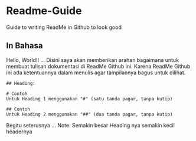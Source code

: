 # Readme-Guide
Guide to writing ReadMe in Github to look good

## In Bahasa
Hello, World!! ...
Disini saya akan memberikan arahan bagaimana untuk membuat tulisan dokumentasi di ReadMe Github ini. Karena ReadMe Github ini ada ketentuannya dalam menulis agar tampilannya bagus untuk dilihat.

```
## Heading:

# Contoh
Untuk Heading 1 menggunakan "#" (satu tanda pagar, tanpa kutip)

## Contoh
Untuk Heading 2 menggunakan "##" (dua tanda pagar, tanpa kutip)
```

Begitu seterusnya ... 
Note: Semakin besar Heading nya semakin kecil headernya
